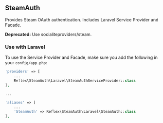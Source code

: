 ## SteamAuth

Provides Steam OAuth authentication. Includes Laravel Service Provider and Facade.

**Deprecated:** Use socialiteproviders/steam.

### Use with Laravel

To use the Service Provider and Facade, make sure you add the following in your `config/app.php`:

```php
'providers' => [
    ...
    Reflex\SteamAuth\Laravel\SteamAuthServiceProvider::class
],

...

'aliases' => [
    ...
    'SteamAuth' => Reflex\SteamAuth\Laravel\SteamAuth::class
],
```
